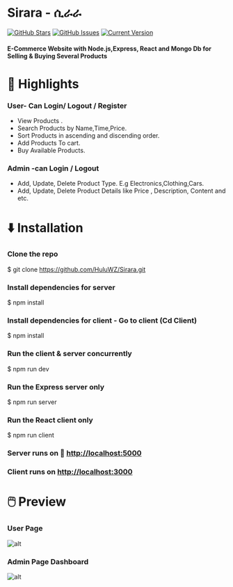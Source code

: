 #  Sirara - ሲራራ
[![GitHub Stars](https://img.shields.io/github/stars/HuluWZ/Sirara.svg)](https://github.com/HuluWZ/Sirara/stargazers) [![GitHub Issues](https://img.shields.io/github/issues/HuluWZ/Sirara.svg)](https://github.com/HuluWZ/Sirara/issues) [![Current Version](https://img.shields.io/badge/version-1.0.7-green.svg)](https://github.com/HuluWZ/Sirara)

####  E-Commerce Website with Node.js,Express, React and Mongo Db for Selling & Buying Several Products

# 🌟 Highlights

### User- Can Login/ Logout / Register
 * View Products .
 * Search Products by Name,Time,Price.
 * Sort Products in ascending and discending order.
 * Add Products To cart.
 * Buy Available Products.

### Admin -can Login / Logout
 * Add, Update, Delete Product Type. E.g Electronics,Clothing,Cars.
 * Add, Update, Delete Product Details like Price , Description, Content and etc.


# ⬇️ Installation
 ### Clone the repo 
  $ git clone <https://github.com/HuluWZ/Sirara.git>
### Install dependencies for server 
  $ npm install
### Install dependencies for client - Go to client (Cd Client)
 $  npm install
### Run the client & server  concurrently
  $ npm run dev
### Run the Express server only
  $ npm run server
### Run the React client only
  $ npm run client
### Server runs on   🚀   <http://localhost:5000> 
### Client runs on         <http://localhost:3000>


# 🖱️  Preview 
### User Page

![alt](https://res.cloudinary.com/aastu/image/upload/v1644612716/samples/User_Page2_a5modf.jpg)

### Admin Page Dashboard

![alt](https://res.cloudinary.com/aastu/image/upload/v1644612703/samples/Admin_Page_2_yc9b43.jpg)